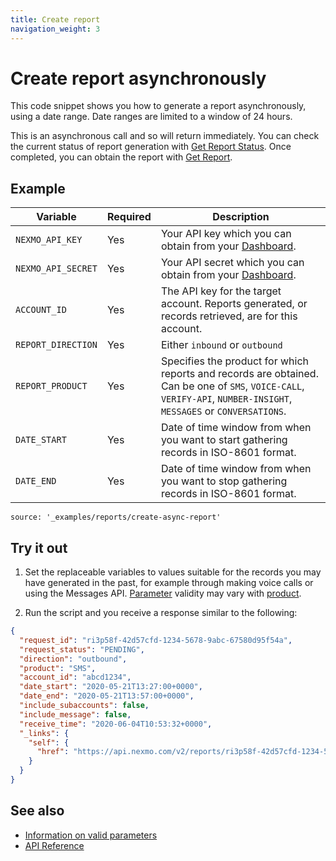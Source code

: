 ```yaml
---
title: Create report
navigation_weight: 3
---
```


# Create report asynchronously

This code snippet shows you how to generate a report asynchronously, using a date range. Date ranges are limited to a window of 24 hours.

This is an asynchronous call and so will return immediately. You can check the current status of report generation with [Get Report Status](/reports/code-snippets/get-report-status). Once completed, you can obtain the report with [Get Report](/reports/code-snippets/get-report).

## Example

Variable | Required | Description
----|----|----
`NEXMO_API_KEY` | Yes | Your API key which you can obtain from your [Dashboard](https://dashboard.nexmo.com/sign-in).
`NEXMO_API_SECRET` | Yes | Your API secret which you can obtain from your [Dashboard](https://dashboard.nexmo.com/sign-in).
`ACCOUNT_ID` | Yes | The API key for the target account. Reports generated, or records retrieved, are for this account.
`REPORT_DIRECTION` | Yes | Either `inbound` or `outbound`
`REPORT_PRODUCT` | Yes | Specifies the product for which reports and records are obtained. Can be one of `SMS`, `VOICE-CALL`, `VERIFY-API`, `NUMBER-INSIGHT`, `MESSAGES` or `CONVERSATIONS`.
`DATE_START` | Yes | Date of time window from when you want to start gathering records in ISO-8601 format.
`DATE_END` | Yes | Date of time window from when you want to stop gathering records in ISO-8601 format.

```code_snippets
source: '_examples/reports/create-async-report'
```

## Try it out

1. Set the replaceable variables to values suitable for the records you may have generated in the past, for example through making voice calls or using the Messages API. [Parameter](/reports/code-snippets/before-you-begin#parameters) validity may vary with [product](/reports/code-snippets/before-you-begin#product).

2. Run the script and you receive a response similar to the following:

```json
{
  "request_id": "ri3p58f-42d57cfd-1234-5678-9abc-67580d95f54a",
  "request_status": "PENDING",
  "direction": "outbound",
  "product": "SMS",
  "account_id": "abcd1234",
  "date_start": "2020-05-21T13:27:00+0000",
  "date_end": "2020-05-21T13:57:00+0000",
  "include_subaccounts": false,
  "include_message": false,
  "receive_time": "2020-06-04T10:53:32+0000",
  "_links": {
    "self": {
      "href": "https://api.nexmo.com/v2/reports/ri3p58f-42d57cfd-1234-5678-9abc-67580d95f54a"
    }
  }
}
```

## See also

* [Information on valid parameters](/reports/code-snippets/before-you-begin#parameters)
* [API Reference](/api/reports)
